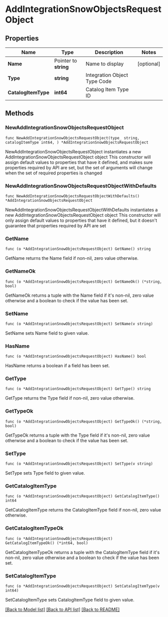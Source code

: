 # AddIntegrationSnowObjectsRequestObject

## Properties

Name | Type | Description | Notes
------------ | ------------- | ------------- | -------------
**Name** | Pointer to **string** | Name to display | [optional] 
**Type** | **string** | Integration Object Type Code | 
**CatalogItemType** | **int64** | Catalog Item Type ID | 

## Methods

### NewAddIntegrationSnowObjectsRequestObject

`func NewAddIntegrationSnowObjectsRequestObject(type_ string, catalogItemType int64, ) *AddIntegrationSnowObjectsRequestObject`

NewAddIntegrationSnowObjectsRequestObject instantiates a new AddIntegrationSnowObjectsRequestObject object
This constructor will assign default values to properties that have it defined,
and makes sure properties required by API are set, but the set of arguments
will change when the set of required properties is changed

### NewAddIntegrationSnowObjectsRequestObjectWithDefaults

`func NewAddIntegrationSnowObjectsRequestObjectWithDefaults() *AddIntegrationSnowObjectsRequestObject`

NewAddIntegrationSnowObjectsRequestObjectWithDefaults instantiates a new AddIntegrationSnowObjectsRequestObject object
This constructor will only assign default values to properties that have it defined,
but it doesn't guarantee that properties required by API are set

### GetName

`func (o *AddIntegrationSnowObjectsRequestObject) GetName() string`

GetName returns the Name field if non-nil, zero value otherwise.

### GetNameOk

`func (o *AddIntegrationSnowObjectsRequestObject) GetNameOk() (*string, bool)`

GetNameOk returns a tuple with the Name field if it's non-nil, zero value otherwise
and a boolean to check if the value has been set.

### SetName

`func (o *AddIntegrationSnowObjectsRequestObject) SetName(v string)`

SetName sets Name field to given value.

### HasName

`func (o *AddIntegrationSnowObjectsRequestObject) HasName() bool`

HasName returns a boolean if a field has been set.

### GetType

`func (o *AddIntegrationSnowObjectsRequestObject) GetType() string`

GetType returns the Type field if non-nil, zero value otherwise.

### GetTypeOk

`func (o *AddIntegrationSnowObjectsRequestObject) GetTypeOk() (*string, bool)`

GetTypeOk returns a tuple with the Type field if it's non-nil, zero value otherwise
and a boolean to check if the value has been set.

### SetType

`func (o *AddIntegrationSnowObjectsRequestObject) SetType(v string)`

SetType sets Type field to given value.


### GetCatalogItemType

`func (o *AddIntegrationSnowObjectsRequestObject) GetCatalogItemType() int64`

GetCatalogItemType returns the CatalogItemType field if non-nil, zero value otherwise.

### GetCatalogItemTypeOk

`func (o *AddIntegrationSnowObjectsRequestObject) GetCatalogItemTypeOk() (*int64, bool)`

GetCatalogItemTypeOk returns a tuple with the CatalogItemType field if it's non-nil, zero value otherwise
and a boolean to check if the value has been set.

### SetCatalogItemType

`func (o *AddIntegrationSnowObjectsRequestObject) SetCatalogItemType(v int64)`

SetCatalogItemType sets CatalogItemType field to given value.



[[Back to Model list]](../README.md#documentation-for-models) [[Back to API list]](../README.md#documentation-for-api-endpoints) [[Back to README]](../README.md)


